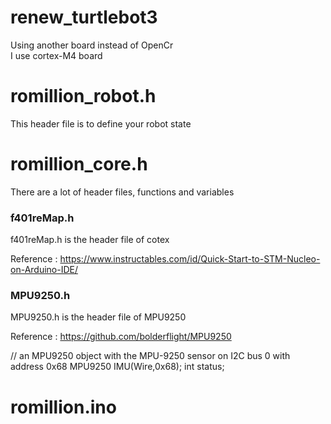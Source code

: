 # renew_turtlebot3
Using another board instead of OpenCr<br>
I use cortex-M4 board

# romillion_robot.h
This header file is to define your robot state

# romillion_core.h
There are a lot of header files, functions and variables<br>

### f401reMap.h

f401reMap.h is the header file of cotex

Reference : https://www.instructables.com/id/Quick-Start-to-STM-Nucleo-on-Arduino-IDE/

### MPU9250.h

MPU9250.h is the header file of MPU9250

Reference : https://github.com/bolderflight/MPU9250


// an MPU9250 object with the MPU-9250 sensor on I2C bus 0 with address 0x68
MPU9250 IMU(Wire,0x68);
int status;

# romillion.ino




